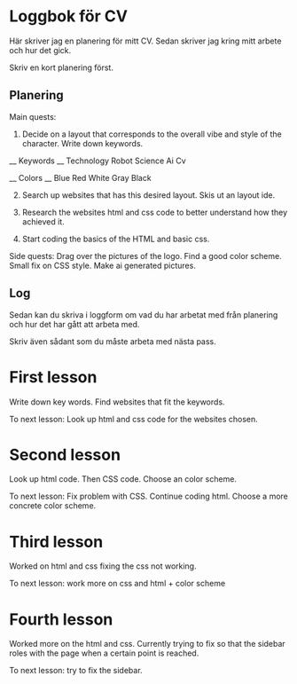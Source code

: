 # Loggbok för CV

Här skriver jag en planering för mitt CV.
Sedan skriver jag kring mitt arbete och hur det gick.

Skriv en kort planering först.

## Planering

Main quests:

1. Decide on a layout that corresponds to the overall vibe and style of the character. Write down keywords.

__ Keywords __
Technology 
Robot
Science
Ai
Cv

__ Colors __
Blue
Red
White
Gray
Black


2. Search up websites that has this desired layout.
Skis ut an layout ide.


3. Research the websites html and css code to better understand how they achieved it.

4. Start coding the basics of the HTML and basic css.

Side quests:
Drag over the pictures of the logo.
Find a good color scheme.
Small fix on CSS style.
Make ai generated pictures.


## Log

Sedan kan du skriva i loggform om vad du har arbetat med från planering och hur det har gått att arbeta med.

Skriv även sådant som du måste arbeta med nästa pass.

# First lesson

Write down key words. Find websites that fit the keywords.

To next lesson: Look up html and css code for the websites chosen.

# Second lesson

Look up html code.
Then CSS code.
Choose an color scheme.

To next lesson: Fix problem with CSS. Continue coding html. Choose a more concrete color scheme.

# Third lesson

Worked on html and css fixing the css not working.

To next lesson: work more on css and html + color scheme

# Fourth lesson

Worked more on the html and css. Currently trying to fix so that the sidebar roles with the page when a certain point is reached.

To next lesson: try to fix the sidebar.

